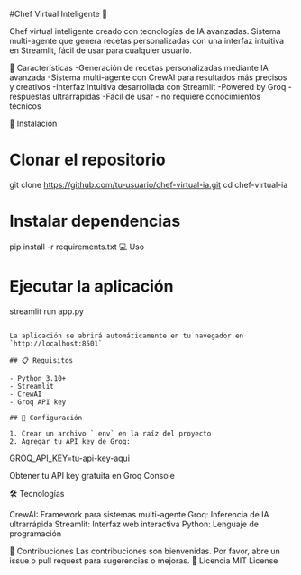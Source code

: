 #Chef Virtual Inteligente 🍳

Chef virtual inteligente creado con tecnologías de IA avanzadas. Sistema multi-agente que genera recetas personalizadas con una interfaz intuitiva en Streamlit, fácil de usar para cualquier usuario.

🌟 Características
-Generación de recetas personalizadas mediante IA avanzada
-Sistema multi-agente con CrewAI para resultados más precisos y creativos
-Interfaz intuitiva desarrollada con Streamlit
-Powered by Groq - respuestas ultrarrápidas
-Fácil de usar - no requiere conocimientos técnicos

🚀 Instalación
# Clonar el repositorio
git clone https://github.com/tu-usuario/chef-virtual-ia.git
cd chef-virtual-ia

# Instalar dependencias
pip install -r requirements.txt
💻 Uso
# Ejecutar la aplicación
streamlit run app.py
```

La aplicación se abrirá automáticamente en tu navegador en `http://localhost:8501`

## 📋 Requisitos

- Python 3.10+
- Streamlit
- CrewAI
- Groq API key

## 🔧 Configuración

1. Crear un archivo `.env` en la raíz del proyecto
2. Agregar tu API key de Groq:
```
GROQ_API_KEY=tu-api-key-aqui

Obtener tu API key gratuita en Groq Console

🛠️ Tecnologías

CrewAI: Framework para sistemas multi-agente
Groq: Inferencia de IA ultrarrápida
Streamlit: Interfaz web interactiva
Python: Lenguaje de programación

🤝 Contribuciones
Las contribuciones son bienvenidas. Por favor, abre un issue o pull request para sugerencias o mejoras.
📄 Licencia
MIT License
